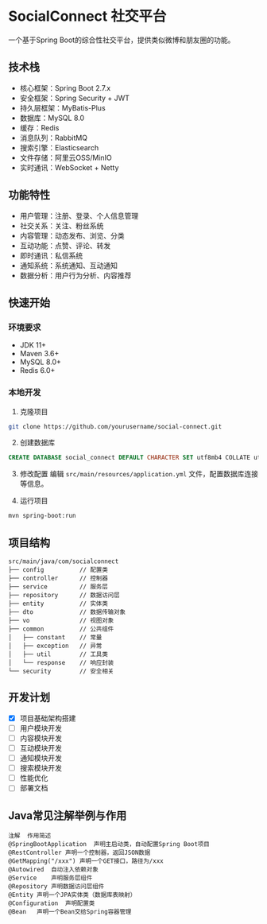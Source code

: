 # SocialConnect 社交平台

一个基于Spring Boot的综合性社交平台，提供类似微博和朋友圈的功能。

## 技术栈

- 核心框架：Spring Boot 2.7.x
- 安全框架：Spring Security + JWT
- 持久层框架：MyBatis-Plus
- 数据库：MySQL 8.0
- 缓存：Redis
- 消息队列：RabbitMQ
- 搜索引擎：Elasticsearch
- 文件存储：阿里云OSS/MinIO
- 实时通讯：WebSocket + Netty

## 功能特性

- 用户管理：注册、登录、个人信息管理
- 社交关系：关注、粉丝系统
- 内容管理：动态发布、浏览、分类
- 互动功能：点赞、评论、转发
- 即时通讯：私信系统
- 通知系统：系统通知、互动通知
- 数据分析：用户行为分析、内容推荐

## 快速开始

### 环境要求

- JDK 11+
- Maven 3.6+
- MySQL 8.0+
- Redis 6.0+

### 本地开发

1. 克隆项目
```bash
git clone https://github.com/yourusername/social-connect.git
```

2. 创建数据库
```sql
CREATE DATABASE social_connect DEFAULT CHARACTER SET utf8mb4 COLLATE utf8mb4_unicode_ci;
```

3. 修改配置
编辑 `src/main/resources/application.yml` 文件，配置数据库连接等信息。

4. 运行项目
```bash
mvn spring-boot:run
```

## 项目结构

```
src/main/java/com/socialconnect
├── config          // 配置类
├── controller      // 控制器
├── service         // 服务层
├── repository      // 数据访问层
├── entity          // 实体类
├── dto             // 数据传输对象
├── vo              // 视图对象
├── common          // 公共组件
│   ├── constant    // 常量
│   ├── exception   // 异常
│   ├── util        // 工具类
│   └── response    // 响应封装
└── security        // 安全相关
```

## 开发计划

- [x] 项目基础架构搭建
- [ ] 用户模块开发
- [ ] 内容模块开发
- [ ] 互动模块开发
- [ ] 通知模块开发
- [ ] 搜索模块开发
- [ ] 性能优化
- [ ] 部署文档

## Java常见注解举例与作用

```
注解	作用简述
@SpringBootApplication	声明主启动类，自动配置Spring Boot项目
@RestController	声明一个控制器，返回JSON数据
@GetMapping("/xxx")	声明一个GET接口，路径为/xxx
@Autowired	自动注入依赖对象
@Service	声明服务层组件
@Repository	声明数据访问层组件
@Entity	声明一个JPA实体类（数据库表映射）
@Configuration	声明配置类
@Bean	声明一个Bean交给Spring容器管理
```